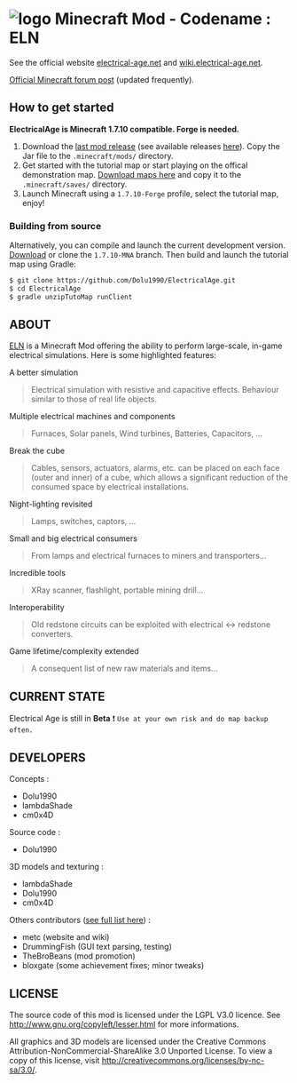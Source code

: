 # ![logo](https://raw.githubusercontent.com/Electrical-Age/electrical-age.github.io/master/img/favicon.ico) Minecraft Mod - Codename : ELN

See the official website [electrical-age.net](http://electrical-age.net/) and [wiki.electrical-age.net](http://wiki.electrical-age.net/).

[Official Minecraft forum post](http://www.minecraftforum.net/topic/2741783-172forge-electrical-age-mod-beta-146/) (updated frequently).

## How to get started

**ElectricalAge is Minecraft 1.7.10 compatible. Forge is needed.**

1. Download the [last mod release](https://github.com/Dolu1990/ElectricalAge/releases/download/BETA-1.10/ElectricalAge_BETA-1.10_r50.jar) (see available releases [here](https://github.com/Dolu1990/ElectricalAge/releases)). Copy the Jar file to the `.minecraft/mods/` directory.
2. Get started with the tutorial map or start playing on the offical demonstration map. [Download maps here](https://github.com/Dolu1990/ElectricalAge/releases/download/BETA-1.10/ElectricalAge_tutorialMap_BETA-1.9_r41.zip) and copy it to the `.minecraft/saves/` directory.
3. Launch Minecraft using a `1.7.10-Forge` profile, select the tutorial map, enjoy!

### Building from source

Alternatively, you can compile and launch the current development version.
[Download](https://github.com/Dolu1990/ElectricalAge/archive/1.7.10-MNA.zip) or clone the `1.7.10-MNA` branch. Then build and launch the tutorial map using Gradle:

```sh
$ git clone https://github.com/Dolu1990/ElectricalAge.git
$ cd ElectricalAge
$ gradle unzipTutoMap runClient
```

## ABOUT
[ELN](http://electrical-age.net/) is a Minecraft Mod offering the ability to perform large-scale, in-game electrical simulations. Here is some highlighted features:

A better simulation
> Electrical simulation with resistive and capacitive effects. Behaviour similar to those of real life objects.
	
Multiple electrical machines and components
> Furnaces, Solar panels, Wind turbines, Batteries, Capacitors, ...
	
Break the cube
> Cables, sensors, actuators, alarms, etc. can be placed on each face (outer and inner) of a cube, which allows a significant reduction of the consumed space by electrical installations.
	
Night-lighting revisited
> Lamps, switches, captors, ...
	
Small and big electrical consumers
> From lamps and electrical furnaces to miners and transporters...

Incredible tools
> XRay scanner, flashlight, portable mining drill...

Interoperability
> Old redstone circuits can be exploited with electrical <-> redstone converters.
	
Game lifetime/complexity extended
> A consequent list of new raw materials and items...

## CURRENT STATE
Electrical Age is still in **Beta** :exclamation:
`Use at your own risk and do map backup often.`

## DEVELOPERS
Concepts :
- Dolu1990
- lambdaShade
- cm0x4D

Source code :
- Dolu1990

3D models and texturing :
- lambdaShade
- Dolu1990
- cm0x4D

Others contributors ([see full list here](https://github.com/Dolu1990/ElectricalAge/graphs/contributors)) :
- metc (website and wiki)
- DrummingFish (GUI text parsing, testing)
- TheBroBeans (mod promotion)
- bloxgate (some achievement fixes; minor tweaks)

## LICENSE
The source code of this mod is licensed under the LGPL V3.0 licence. See http://www.gnu.org/copyleft/lesser.html for more informations.

All graphics and 3D models are licensed under the Creative Commons Attribution-NonCommercial-ShareAlike 3.0 Unported License. To view a copy of this license, visit http://creativecommons.org/licenses/by-nc-sa/3.0/.